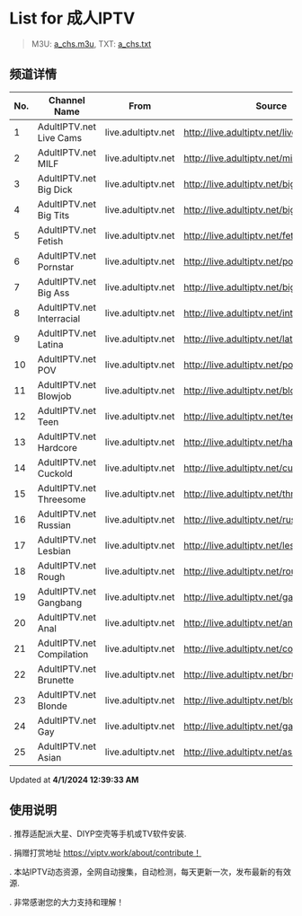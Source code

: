 # List for **成人IPTV**

> M3U: [a_chs.m3u](/a_chs.m3u), TXT: [a_chs.txt](/txt/a_chs.txt)

## 频道详情

| No. | Channel Name | From | Source |
| --- | ------------ | ---- | ------ |
| 1 | AdultIPTV.net Live Cams | live.adultiptv.net | <http://live.adultiptv.net/livecams.m3u8> |
| 2 | AdultIPTV.net MILF | live.adultiptv.net | <http://live.adultiptv.net/milf.m3u8> |
| 3 | AdultIPTV.net Big Dick | live.adultiptv.net | <http://live.adultiptv.net/bigdick.m3u8> |
| 4 | AdultIPTV.net Big Tits | live.adultiptv.net | <http://live.adultiptv.net/bigtits.m3u8> |
| 5 | AdultIPTV.net Fetish | live.adultiptv.net | <http://live.adultiptv.net/fetish.m3u8> |
| 6 | AdultIPTV.net Pornstar | live.adultiptv.net | <http://live.adultiptv.net/pornstar.m3u8> |
| 7 | AdultIPTV.net Big Ass | live.adultiptv.net | <http://live.adultiptv.net/bigass.m3u8> |
| 8 | AdultIPTV.net Interracial | live.adultiptv.net | <http://live.adultiptv.net/interracial.m3u8> |
| 9 | AdultIPTV.net Latina | live.adultiptv.net | <http://live.adultiptv.net/latina.m3u8> |
| 10 | AdultIPTV.net POV | live.adultiptv.net | <http://live.adultiptv.net/pov.m3u8> |
| 11 | AdultIPTV.net Blowjob | live.adultiptv.net | <http://live.adultiptv.net/blowjob.m3u8> |
| 12 | AdultIPTV.net Teen | live.adultiptv.net | <http://live.adultiptv.net/teen.m3u8> |
| 13 | AdultIPTV.net Hardcore | live.adultiptv.net | <http://live.adultiptv.net/hardcore.m3u8> |
| 14 | AdultIPTV.net Cuckold | live.adultiptv.net | <http://live.adultiptv.net/cuckold.m3u8> |
| 15 | AdultIPTV.net Threesome | live.adultiptv.net | <http://live.adultiptv.net/threesome.m3u8> |
| 16 | AdultIPTV.net Russian | live.adultiptv.net | <http://live.adultiptv.net/russian.m3u8> |
| 17 | AdultIPTV.net Lesbian | live.adultiptv.net | <http://live.adultiptv.net/lesbian.m3u8> |
| 18 | AdultIPTV.net Rough | live.adultiptv.net | <http://live.adultiptv.net/rough.m3u8> |
| 19 | AdultIPTV.net Gangbang | live.adultiptv.net | <http://live.adultiptv.net/gangbang.m3u8> |
| 20 | AdultIPTV.net Anal | live.adultiptv.net | <http://live.adultiptv.net/anal.m3u8> |
| 21 | AdultIPTV.net Compilation | live.adultiptv.net | <http://live.adultiptv.net/compilation.m3u8> |
| 22 | AdultIPTV.net Brunette | live.adultiptv.net | <http://live.adultiptv.net/brunette.m3u8> |
| 23 | AdultIPTV.net Blonde | live.adultiptv.net | <http://live.adultiptv.net/blonde.m3u8> |
| 24 | AdultIPTV.net Gay | live.adultiptv.net | <http://live.adultiptv.net/gay.m3u8> |
| 25 | AdultIPTV.net Asian | live.adultiptv.net | <http://live.adultiptv.net/asian.m3u8> |

Updated at **4/1/2024 12:39:33 AM**

## 使用说明

. 推荐适配派大星、DIYP空壳等手机或TV软件安装.

. 捐赠打赏地址 https://viptv.work/about/contribute！

. 本站IPTV动态资源，全网自动搜集，自动检测，每天更新一次，发布最新的有效源.

. 非常感谢您的大力支持和理解！
